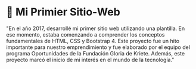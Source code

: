 # 🚀  Mi Primier Sitio-Web
"En el año 2017, desarrollé mi primer sitio web utilizando una plantilla. En ese momento, estaba comenzando a comprender los conceptos fundamentales de HTML, CSS y Bootstrap 4. Este proyecto fue un hito importante para nuestro emprendimiento y fue elaborado por el equipo del programa Oportunidades de la Fundación Gloria de Kriete. Además, este proyecto marcó el inicio de mi interés en el mundo de la tecnología."
